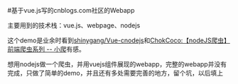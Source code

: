 #基于vue.js写的cnblogs.com社区的Webapp

主要用到的技术栈：vue.js、webpage、nodejs

这个demo是业余时看到[shinygang/Vue-cnodejs](https://github.com/shinygang/Vue-cnodejs/)和[ChokCoco:【nodeJS爬虫】前端爬虫系列 -- 小爬](http://www.cnblogs.com/coco1s/p/4954063.html/)有感。

想用nodejs做一个爬虫，并用vuejs组件展现的webapp，完整的webapp并没有完成，只做了简单的demo，并且还有多处需要完善的地方，留个坑，以后填上